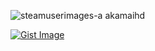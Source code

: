 ![steamuserimages-a akamaihd](https://github.com/user-attachments/assets/5711031f-bb04-4f37-96f2-c078e7f7a29c)

[![Gist Image](https://gists-readme.yizack.com/api/pin?user=&id=493976c4fe936a7a87e2eeda32a9c1de&owner=true&theme=dark)](https://gist.github.com/godcipher/493976c4fe936a7a87e2eeda32a9c1de)

<!--
**GodCipher/GodCipher** is a ✨ _special_ ✨ repository because its `README.md` (this file) appears on your GitHub profile.

Here are some ideas to get you started:

- 🔭 I’m currently working on ...
- 🌱 I’m currently learning ...
- 👯 I’m looking to collaborate on ...
- 🤔 I’m looking for help with ...
- 💬 Ask me about ...
- 📫 How to reach me: ...
- 😄 Pronouns: ...
- ⚡ Fun fact: ...
-->
